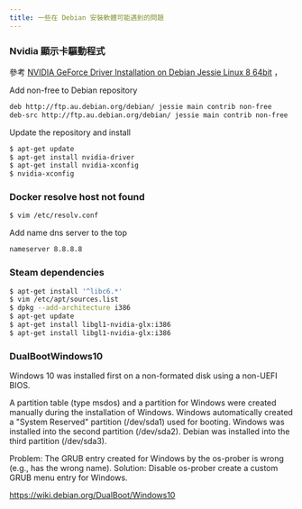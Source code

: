 ```yaml
---
title: 一些在 Debian 安裝軟體可能遇到的問題
---
```

### Nvidia 顯示卡驅動程式

參考  [NVIDIA GeForce Driver Installation on Debian Jessie Linux 8 64bit](https://linuxconfig.org/nvidia-geforce-driver-installation-on-debian-jessie-linux-8-64bit) ，

Add non-free to Debian repository

```sh
deb http://ftp.au.debian.org/debian/ jessie main contrib non-free
deb-src http://ftp.au.debian.org/debian/ jessie main contrib non-free
```

Update the repository and install

```sh
$ apt-get update
$ apt-get install nvidia-driver
$ apt-get install nvidia-xconfig
$ nvidia-xconfig
```

### Docker resolve host not found


```sh
$ vim /etc/resolv.conf
```

Add name dns server to the top

```sh
nameserver 8.8.8.8
```

### Steam dependencies

```sh
$ apt-get install '^libc6.*' 
$ vim /etc/apt/sources.list
$ dpkg --add-architecture i386
$ apt-get update
$ apt-get install libgl1-nvidia-glx:i386
$ apt-get install libgl1-nvidia-glx:i386

```

### DualBootWindows10 

Windows 10 was installed first on a non-formated disk using a non-UEFI BIOS.

A partition table (type msdos) and a partition for Windows were created manually during the installation of Windows. Windows automatically created a "System Reserved" partition (/dev/sda1) used for booting. Windows was installed into the second partition (/dev/sda2). Debian was installed into the third partition (/dev/sda3).

Problem: The GRUB entry created for Windows by the os-prober is wrong (e.g., has the wrong name).
Solution: Disable os-prober create a custom GRUB menu entry for Windows. 

https://wiki.debian.org/DualBoot/Windows10
